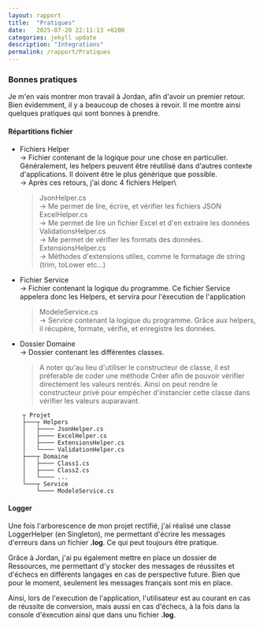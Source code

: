 ```yaml
---
layout: rapport
title:  "Pratiques"
date:   2025-07-20 22:11:13 +0200
categories: jekyll update
description: "Integrations"
permalink: /rapport/Pratiques
---
```


### Bonnes pratiques

Je m'en vais montrer mon travail à Jordan, afin d'avoir un premier retour.\
Bien évidemment, il y a beaucoup de choses à revoir. Il me montre ainsi quelques pratiques qui sont bonnes à prendre.

#### Répartitions fichier

- Fichiers Helper\
  -> Fichier contenant de la logique pour une chose en particulier. Généralement, les helpers peuvent être réutilisé dans d'autres contexte d'applications. Il doivent être le plus générique que possible.\
  -> Après ces retours, j'ai donc 4 fichiers Helper\
  > JsonHelper.cs\
    -> Me permet de lire, écrire, et vérifier les fichiers JSON\
    > ExcelHelper.cs\
    -> Me permet de lire un fichier Excel et d'en extraire les données\
    > ValidationsHelper.cs\
    -> Me permet de vérifier les formats des données.\
    > ExtensionsHelper.cs\
    -> Méthodes d'extensions utiles, comme le formatage de string (trim, toLower etc...)

- Fichier Service\
  -> Fichier contenant la logique du programme. Ce fichier Service appelera donc les Helpers, et servira pour l'éxecution de l'application
  > ModeleService.cs\
  -> Service contenant la logique du programme. Grâce aux helpers, il récupère, formate, vérifie, et enregistre les données.
- Dossier Domaine\
  -> Dossier contenant les différentes classes. 
  >A noter qu'au lieu d'utiliser le constructeur de classe, il est préferable de coder une méthode Créer afin de pouvoir vérifier directement les valeurs rentrés. Ainsi on peut rendre le constructeur privé pour empécher d'instancier cette classe dans vérifier les valeurs auparavant.


```
    ┬ Projet
    ├───┬ Helpers
    │   ├──── JsonHelper.cs
    │   ├──── ExcelHelper.cs
    │   ├──── ExtensionsHelper.cs
    │   └──── ValidationHelper.cs
    ├───┬ Domaine
    │   ├──── Class1.cs
    │   ├──── Class2.cs
    │   └──── ...
    └───┬ Service
        └──── ModeleService.cs
```

#### Logger

Une fois l'arborescence de mon projet rectifié, j'ai réalisé une classe LoggerHelper (en Singleton), me permettant d'écrire les messages d'erreurs dans un fichier **.log**. Ce qui peut toujours être pratique.

Grâce à Jordan, j'ai pu également mettre en place un dossier de Ressources, me permettant d'y stocker des messages de réussites et d'échecs en différents langages en cas de perspective future. Bien que pour le moment, seulement les messages français sont mis en place.

Ainsi, lors de l'execution de l'application, l'utilisateur est au courant en cas de réussite de conversion, mais aussi en cas d'échecs, à la fois dans la console d'éxecution ainsi que dans unu fichier **.log**.